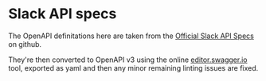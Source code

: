 # Slack API specs

The OpenAPI definitations here are taken from the [Official Slack API Specs](https://github.com/slackapi/slack-api-specs) on github.

They're then converted to OpenAPI v3 using the online [editor.swagger.io](https://editor.swagger.io/) tool, exported as yaml and then any minor remaining linting issues are fixed.
